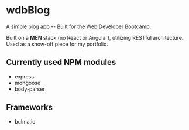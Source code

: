# wdbBlog

A simple blog app -- Built for the Web Developer Bootcamp. 

Built on a **MEN** stack (no React or Angular), utilizing RESTful architecture. Used as a show-off piece for my portfolio.

## Currently used NPM modules

- express
- mongoose
- body-parser

## Frameworks

- bulma.io